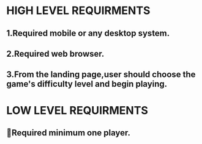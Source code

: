 # HIGH LEVEL REQUIRMENTS

## 1.Required mobile or any desktop system.
## 2.Required web browser.
## 3.From the landing page,user should choose the game's difficulty level and begin playing.

# LOW LEVEL REQUIRMENTS

## 🔹Required minimum one player.
